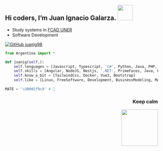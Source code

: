 
<h2> Hi coders, I’m Juan Ignacio Galarza. <img src="https://media.giphy.com/media/Cmr1OMJ2FN0B2/giphy.gif" width="50"/></h2>
 

  - Study systems in [FCAD UNER](https://www.fcad.uner.edu.ar/)
  - Software Development

[![GitHub juanig98](https://img.shields.io/github/followers/juanig98?label=follow&style=social)](https://github.com/juanig98)

```python
from Argentina import *

def juanig(self,):
    self.lenguages = [Javascript, Typescript, 'C#', Python, Java, PHP, SQL]
    self.skills = [Angular, NodeJS, Nestjs, '.NET', PrimeFaces, Java, PHP, HTML, CSS]
    self.know_a_bit = [TailwindCss, Docker, Vue3, Bootstrap]
    self.like = [Linux, FreeSoftware, Development, BusinessModeling, MATE]
    
MATE = '\U0001f9c9' # 🧉
```

<div align='right'>
<h3>Keep calm </h3>
<img src="https://c.tenor.com/qg324pNzm50AAAAC/server-is-fine-burn.gif" width="120"/>
</div>
